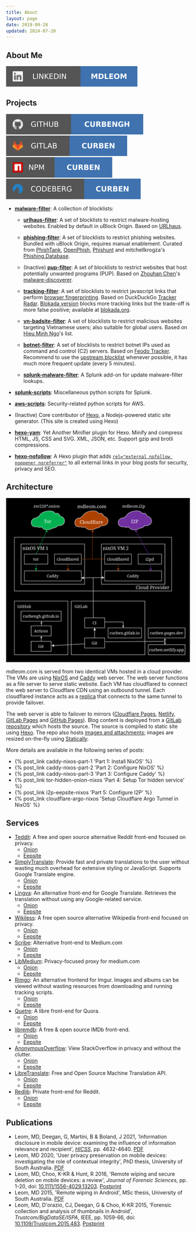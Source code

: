 ```yaml
---
title: About
layout: page
date: 2019-09-20
updated: 2024-07-20
---
```


## About Me

[![LinkedIn handle](/svg/linkedin.svg)](https://www.linkedin.com/in/mdleom/)

## Projects

[![GitHub handle](/svg/github.svg)](https://github.com/curbengh) [![GitLab handle](/svg/gitlab.svg)](https://gitlab.com/curben) [![npm handle](/svg/npm.svg)](https://www.npmjs.com/~curben) [![Codeberg handle](/svg/codeberg.svg)](https://codeberg.org/curben/)

- [**malware-filter**](https://gitlab.com/malware-filter): A collection of blocklists:

  - [**urlhaus-filter**](https://gitlab.com/malware-filter/urlhaus-filter): A set of blocklists to restrict malware-hosting websites. Enabled by default in uBlock Origin. Based on [URLhaus](https://urlhaus.abuse.ch/).

  - [**phishing-filter**](https://gitlab.com/malware-filter/phishing-filter): A set of blocklists to restrict phishing websites. Bundled with uBlock Origin, requires manual enablement. Curated from [PhishTank](https://www.phishtank.com/), [OpenPhish](https://openphish.com/), [Phishunt](https://phishunt.io) and mitchellkrogza's [Phishing.Database](https://github.com/mitchellkrogza/Phishing.Database).

  - (Inactive) [**pup-filter**](https://gitlab.com/malware-filter/pup-filter): A set of blocklists to restrict websites that host potentially unwanted programs (PUP). Based on [Zhouhan Chen](https://zhouhanc.com/)'s [malware-discoverer](https://github.com/zhouhanc/malware-discoverer).

  - [**tracking-filter**](https://gitlab.com/malware-filter/tracking-filter): A set of blocklists to restrict javascript links that perform [browser fingerprinting](https://en.wikipedia.org/wiki/Web_tracking). Based on DuckDuckGo [Tracker Radar](https://github.com/duckduckgo/tracker-radar). [Blokada version](https://community.blokada.org/t/introducing-duckduckgo-tracker-radar-to-blokada/469) blocks more tracking links but the trade-off is more false positive; available at [blokada.org](https://blokada.org/blocklists/ddgtrackerradar/standard/hosts.txt).

  - [**vn-badsite-filter**](https://gitlab.com/malware-filter/vn-badsite-filter): A set of blocklists to restrict malicious websites targeting Vietnamese users; also suitable for global users. Based on [Hieu Minh Ngo](https://chongluadao.vn)'s list.

  - [**botnet-filter**](https://gitlab.com/malware-filter/botnet-filter): A set of blocklists to restrict botnet IPs used as command and control (C2) servers. Based on [Feodo Tracker](https://feodotracker.abuse.ch/). Recommend to use the [upstream blocklist](https://feodotracker.abuse.ch/blocklist/) whenever possible, it has much more frequent update (every 5 minutes).

  - [**splunk-malware-filter**](https://gitlab.com/malware-filter/splunk-malware-filter): A Splunk add-on for update malware-filter lookups.

- [**splunk-scripts**](https://gitlab.com/curben/splunk-scripts): Miscellaneous python scripts for Splunk.

- [**aws-scripts**](https://gitlab.com/curben/aws-scripts): Security-related python scripts for AWS.

- (Inactive) Core contributor of [Hexo](https://github.com/hexojs/hexo), a Nodejs-powered static site generator. (This site is created using Hexo)

- [**hexo-yam**](https://github.com/curbengh/hexo-yam): Yet Another Minifier plugin for Hexo. Minify and compress HTML, JS, CSS and SVG. XML, JSON, etc. Support gzip and brotli compressions.

- [**hexo-nofollow**](https://github.com/curbengh/hexo-nofollow): A Hexo plugin that adds [`rel="external nofollow noopener noreferrer"`](https://developer.mozilla.org/en-US/docs/Web/HTML/Link_types) to all external links in your blog posts for security, privacy and SEO.

## Architecture

![Architecture behind mdleom.com](about/website-architecture.png)

mdleom.com is served from two identical VMs hosted in a cloud provider. The VMs are using [NixOS](https://nixos.org/) and [Caddy](https://caddyserver.com/) web server. The web server functions as a file server to serve static website. Each VM has cloudflared to connect the web server to Cloudflare CDN using an outbound tunnel. Each cloudflared instance acts as a [replica](https://developers.cloudflare.com/cloudflare-one/connections/connect-apps/install-and-setup/deploy-cloudflared-replicas/) that connects to the same tunnel to provide failover.

The web server is able to failover to mirrors ([Cloudflare Pages](https://curben.pages.dev), [Netlify](https://curben.netlify.app), [GitLab Pages](https://curben.gitlab.io) and [GitHub Pages](https://curbengh.github.io)). Blog content is deployed from a [GitLab repository](https://gitlab.com/curben/blog) which hosts the source. The source is compiled to static site using [Hexo](https://hexo.io). The repo also hosts [images and attachments](https://gitlab.com/curben/blog/-/tree/site); images are resized on-the-fly using [Statically](https://statically.io/).

More details are available in the following series of posts:

- {% post_link caddy-nixos-part-1 'Part 1: Install NixOS' %}
- {% post_link caddy-nixos-part-2 'Part 2: Configure NixOS' %}
- {% post_link caddy-nixos-part-3 'Part 3: Configure Caddy' %}
- {% post_link tor-hidden-onion-nixos 'Part 4: Setup Tor hidden service' %}
- {% post_link i2p-eepsite-nixos 'Part 5: Configure I2P' %}
- {% post_link cloudflare-argo-nixos 'Setup Cloudflare Argo Tunnel in NixOS' %}

## Services

- [Teddit](https://codeberg.org/teddit/teddit): A free and open source alternative Reddit front-end focused on privacy.
  - [Onion](http://clnxvdfthhcmvwhauaadincmitimhawq7nee4dmqkk4nfkpfi3orsgad.onion)
  - [Eepsite](http://xugoqcf2pftm76vbznx4xuhrzyb5b6zwpizpnw2hysexjdn5l2tq.b32.i2p)
- [SimplyTranslate](https://simple-web.org/projects/simplytranslate.html): Provide fast and private translations to the user without wasting much overhead for extensive styling or JavaScript. Supports Google Translate engine.
  - [Onion](http://fmgp3rg56ng6mtb5gvu5hgzwwdyzgkmnanettwnmbnueues7ndw2fkyd.onion)
  - [Eepsite](http://mmiyv57bfhgc7p4pipk7jjqv5meuz5rjijoviquplvhxl3v7aoba.b32.i2p)
- [Lingva](https://github.com/TheDavidDelta/lingva-translate): An alternative front-end for Google Translate. Retrieves the translation without using any Google-related service.
  - [Onion](http://beko4bipbbqvwjizoswa3gcjrj3fdgb6nqthv7mt2gcswd2nln45ooid.onion)
  - [Eepsite](http://ek34dpqqketa3o75jucgiimy6uk5uxyrkr2iv6bt3jnbckshb5la.b32.i2p)
- [Wikiless](https://github.com/Metastem/wikiless): A free open source alternative Wikipedia front-end focused on privacy.
  - [Onion](http://g6gr4dahewooeelw3h44qhqzr3x2jy475xm6rpve4m6hrsqe467lwxad.onion)
  - [Eepsite](http://hflqp2ejxygpj6cdwo3ogfieqmxw3b56w7dblt7bor2ltwk6kcfa.b32.i2p)
- [Scribe](https://sr.ht/~edwardloveall/scribe/): Alternative front-end to Medium.com
  - [Onion](http://3xejtix5tkneqclwbcuqi2mysi3bqp6qv2b3jwp466itjzjjptiwhdqd.onion)
  - [Eepsite](http://4dpb7ukgzbmmccrdpeyxkghptrh5ulvxlnfeyxay2ftzgkwf75ca.b32.i2p)
- [LibMedium](https://git.batsense.net/realaravinth/libmedium): Privacy-focused proxy for medium.com
  - [Onion](http://atfykf7jyn4uxuwdqmonyz4xohrw5mrnrldkwtulxkpictxrm3xxfsyd.onion)
  - [Eepsite](http://c4vqxvn27l7z5neffrasc22xxoglf23eudmp7mtwmk3yqgrbefsa.b32.i2p)
- [Rimgo](https://codeberg.org/video-prize-ranch/rimgo): An alternative frontend for Imgur. Images and albums can be viewed without wasting resources from downloading and running tracking scripts.
  - [Onion](http://eertpnpliglunzserhwbr2unvyfa4dj7j3iq43sktlytvhcmgj4io6id.onion)
  - [Eepsite](http://xazdnfgtzmcbcxhmcbbvr4uodd6jtn4fdiayasghywdn227xsmoa.b32.i2p)
- [Quetre](https://github.com/zyachel/quetre): A libre front-end for Quora.
  - [Onion](http://4sg56knxo4vklsb7uj6iwtnuuwqyrel5im75ovlml6zywdnpeed55xqd.onion)
  - [Eepsite](http://yk5xtcyxoyj4hwj3g5yzdest6ixqri332prqvpwcufmufzdelcuq.b32.i2p)
- [libremdb](https://github.com/zyachel/libremdb): A free & open source IMDb front-end.
  - [Onion](http://ijridx42bzzelztznz7lzeoule4ug45qmtmvhffotdetj6xxaxi54ryd.onion)
  - [Eepsite](http://jjr6zhcpe763emklpklre3vorzluczwd67uxhb5pxslawn4dedwa.b32.i2p)
- [AnonymousOverflow](https://github.com/httpjamesm/AnonymousOverflow): View StackOverflow in privacy and without the clutter.
  - [Onion](http://7gpurrl7besakeh6ml5xkxriamnmt2awbt3u7o5td6lkeocmqujikzad.onion)
  - [Eepsite](http://kb2qqt2ycigflptnyqvamamqnexwnqnzghnwswtty773mn24jkfa.b32.i2p)
- [LibreTranslate](https://github.com/LibreTranslate/LibreTranslate): Free and Open Source Machine Translation API.
  - [Onion](http://ryp7domnuvrha3sm5fohl75vrj3opolykbfv6rh35hg5i4uo3rrpslid.onion)
  - [Eepsite](http://b5nins66p4rpvspyr3j43x26lapr7e5jm4nnvv53gbtljfcbgihq.b32.i2p)
- [Redlib](https://github.com/redlib-org/redlib): Private front-end for Reddit.
  - [Onion](http://dzfahc2b6rbt6zqos4xdfhdzoes25vbsquupge3dcni7rnft7s6fvjyd.onion)
  - [Eepsite](http://qmab3wkogmb6xscouvzpjzaeetemcfikpj7g7vk6wuho4pk7jutq.b32.i2p)

## Publications

- Leom, MD, Deegan, G, Martini, B & Boland, J 2021, 'Information disclosure in mobile device: examining the influence of information relevance and recipient', [_HICSS_](https://hicss.hawaii.edu/), pp. 4632-4640. [PDF](/files/publications/Information-disclosure-mobile-device.pdf)
- Leom, MD 2020, 'User privacy preservation on mobile devices: investigating the role of contextual integrity', PhD thesis, University of South Australia. [PDF](/files/publications/User-privacy-preservation_thesis.pdf)
- Leom, MD, Choo, K-KR & Hunt, R 2016, 'Remote wiping and secure deletion on mobile devices: a review', _Journal of Forensic Sciences_, pp. 1-20, doi: [10.1111/1556-4029.13203](https://doi.org/10.1111/1556-4029.13203). [Postprint](/files/publications/Remote-wiping-and-secure-deletion-on-mobile-devices-a-review_postprint.pdf)
- Leom, MD 2015, 'Remote wiping in Android', MSc thesis, University of South Australia. [PDF](/files/publications/Remote-wiping-in-Android_thesis.pdf)
- Leom, MD, D'orazio, CJ, Deegan, G & Choo, K-KR 2015, 'Forensic collection and analysis of thumbnails in Android', _Trustcom/BigDataSE/ISPA_, IEEE, pp. 1059-66, doi: [10.1109/Trustcom.2015.483](https://doi.org/10.1109/Trustcom.2015.483). [Postprint](/files/publications/Forensic-collection-and-analysis-of-thumbnails-in-Android_postprint.pdf)
